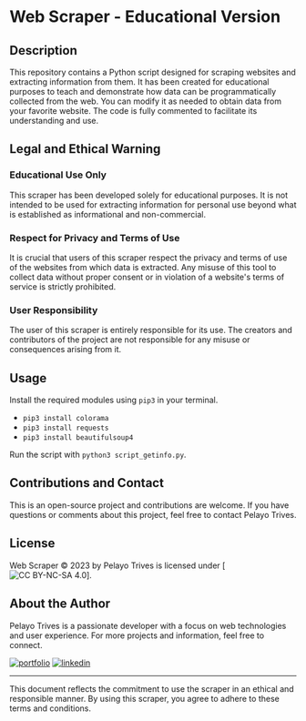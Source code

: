 # Web Scraper - Educational Version

## Description

This repository contains a Python script designed for scraping websites and extracting information from them. It has been created for educational purposes to teach and demonstrate how data can be programmatically collected from the web. You can modify it as needed to obtain data from your favorite website. The code is fully commented to facilitate its understanding and use.

## Legal and Ethical Warning

### Educational Use Only

This scraper has been developed solely for educational purposes. It is not intended to be used for extracting information for personal use beyond what is established as informational and non-commercial.

### Respect for Privacy and Terms of Use

It is crucial that users of this scraper respect the privacy and terms of use of the websites from which data is extracted. Any misuse of this tool to collect data without proper consent or in violation of a website's terms of service is strictly prohibited.

### User Responsibility

The user of this scraper is entirely responsible for its use. The creators and contributors of the project are not responsible for any misuse or consequences arising from it.

## Usage

Install the required modules using `pip3` in your terminal.

- `pip3 install colorama`
- `pip3 install requests`
- `pip3 install beautifulsoup4`

Run the script with `python3 script_getinfo.py`.

## Contributions and Contact

This is an open-source project and contributions are welcome. If you have questions or comments about this project, feel free to contact Pelayo Trives.

## License

Web Scraper © 2023 by Pelayo Trives is licensed under [![CC BY-NC-SA 4.0](https://creativecommons.org/licenses/by-nc-sa/4.0/?ref=chooser-v1)].

## About the Author

Pelayo Trives is a passionate developer with a focus on web technologies and user experience. For more projects and information, feel free to connect.

[![portfolio](https://img.shields.io/badge/my_portfolio-000?style=for-the-badge&logo=ko-fi&logoColor=white)](https://pelayotrives.netlify.app/)
[![linkedin](https://img.shields.io/badge/linkedin-0A66C2?style=for-the-badge&logo=linkedin&logoColor=white)](https://www.linkedin.com/in/pelayo-trives-pozuelo/)

---

This document reflects the commitment to use the scraper in an ethical and responsible manner. By using this scraper, you agree to adhere to these terms and conditions.
